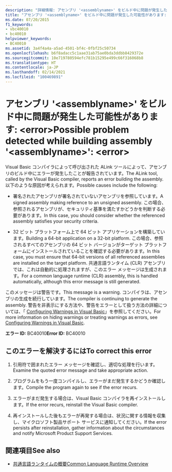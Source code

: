 ```yaml
---
description: "詳細情報: アセンブリ '<assemblyname>' をビルド中に問題が発生した可能性があります: <error>"
title: "アセンブリ '<assemblyname>' をビルド中に問題が発生した可能性があります: <error>"
ms.date: 07/20/2015
f1_keywords:
- vbc40010
- bc40010
helpviewer_keywords:
- BC40010
ms.assetid: 3a4f4a4a-a5ad-4501-bf4c-0fbf25c50734
ms.openlocfilehash: b6f8adacc5c1aae31ab75ae0bda3ddbb8429372e
ms.sourcegitcommit: 10e719780594efc781b15295e499c66f316068b8
ms.translationtype: HT
ms.contentlocale: ja-JP
ms.lasthandoff: 02/14/2021
ms.locfileid: "100469891"
---
```

# <a name="possible-problem-detected-while-building-assembly-assemblyname-error"></a><span data-ttu-id="29a78-103">アセンブリ '\<assemblyname>' をビルド中に問題が発生した可能性があります: \<error></span><span class="sxs-lookup"><span data-stu-id="29a78-103">Possible problem detected while building assembly '\<assemblyname>': \<error></span></span>

<span data-ttu-id="29a78-104">Visual Basic コンパイラによって呼び出された ALink ツールによって、アセンブリのビルド中にエラーが発生したことが報告されています。</span><span class="sxs-lookup"><span data-stu-id="29a78-104">The ALink tool, called by the Visual Basic compiler, reports an error building the assembly.</span></span> <span data-ttu-id="29a78-105">以下のような原因が考えられます。</span><span class="sxs-lookup"><span data-stu-id="29a78-105">Possible causes include the following:</span></span>  
  
- <span data-ttu-id="29a78-106">署名されたアセンブリが署名されていないアセンブリを参照しています。</span><span class="sxs-lookup"><span data-stu-id="29a78-106">A signed assembly making reference to an unsigned assembly.</span></span> <span data-ttu-id="29a78-107">この場合、参照されるアセンブリが、セキュリティ基準を満たすかどうかを判断する必要があります。</span><span class="sxs-lookup"><span data-stu-id="29a78-107">In this case, you should consider whether the referenced assembly satisfies your security criteria.</span></span>  
  
- <span data-ttu-id="29a78-108">32 ビット プラットフォーム上で 64 ビット アプリケーションを構築しています。</span><span class="sxs-lookup"><span data-stu-id="29a78-108">Building a 64-bit application on a 32-bit platform.</span></span> <span data-ttu-id="29a78-109">この場合、参照されるすべてのアセンブリの 64 ビット バージョンがターゲット プラットフォームにインストールされていることを確認する必要があります。</span><span class="sxs-lookup"><span data-stu-id="29a78-109">In this case, you must ensure that 64-bit versions of all referenced assemblies are installed on the target platform.</span></span> <span data-ttu-id="29a78-110">共通言語ランタイム (CLR) アセンブリでは、これは自動的に処理されますが、このエラー メッセージは生成されます。</span><span class="sxs-lookup"><span data-stu-id="29a78-110">For a common language runtime (CLR) assembly, this is handled automatically, although this error message is still generated.</span></span>  
  
 <span data-ttu-id="29a78-111">このメッセージは警告です。</span><span class="sxs-lookup"><span data-stu-id="29a78-111">This message is a warning.</span></span> <span data-ttu-id="29a78-112">コンパイラは、アセンブリの生成を続行しています。</span><span class="sxs-lookup"><span data-stu-id="29a78-112">The compiler is continuing to generate the assembly.</span></span> <span data-ttu-id="29a78-113">警告を非表示にする方法や、警告をエラーとして扱う方法の詳細については、「 [Configuring Warnings in Visual Basic](/visualstudio/ide/configuring-warnings-in-visual-basic)」を参照してください。</span><span class="sxs-lookup"><span data-stu-id="29a78-113">For more information on hiding warnings or treating warnings as errors, see [Configuring Warnings in Visual Basic](/visualstudio/ide/configuring-warnings-in-visual-basic).</span></span>  
  
 <span data-ttu-id="29a78-114">**エラー ID:** BC40010</span><span class="sxs-lookup"><span data-stu-id="29a78-114">**Error ID:** BC40010</span></span>  
  
## <a name="to-correct-this-error"></a><span data-ttu-id="29a78-115">このエラーを解決するには</span><span class="sxs-lookup"><span data-stu-id="29a78-115">To correct this error</span></span>  
  
1. <span data-ttu-id="29a78-116">引用符で囲まれたエラー メッセージを確認し、適切な処理を行います。</span><span class="sxs-lookup"><span data-stu-id="29a78-116">Examine the quoted error message and take appropriate action.</span></span>  
  
2. <span data-ttu-id="29a78-117">プログラムをもう一度コンパイルし、エラーがまだ発生するかどうか確認します。</span><span class="sxs-lookup"><span data-stu-id="29a78-117">Compile the program again to see if the error recurs.</span></span>  
  
3. <span data-ttu-id="29a78-118">エラーがまだ発生する場合は、Visual Basic コンパイラを再インストールします。</span><span class="sxs-lookup"><span data-stu-id="29a78-118">If the error recurs, reinstall the Visual Basic compiler.</span></span>  
  
4. <span data-ttu-id="29a78-119">再インストールした後もエラーが再発する場合は、状況に関する情報を収集し、マイクロソフト製品サポート サービスに通知してください。</span><span class="sxs-lookup"><span data-stu-id="29a78-119">If the error persists after reinstallation, gather information about the circumstances and notify Microsoft Product Support Services.</span></span>  
  
## <a name="see-also"></a><span data-ttu-id="29a78-120">関連項目</span><span class="sxs-lookup"><span data-stu-id="29a78-120">See also</span></span>

- [<span data-ttu-id="29a78-121">共通言語ランタイムの概要</span><span class="sxs-lookup"><span data-stu-id="29a78-121">Common Language Runtime Overview</span></span>](../../standard/clr.md)
